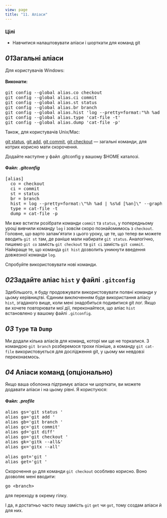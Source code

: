 ```yaml
---
view: page
title: "11. Аліаси"
---
```


<h3>Цілі</h3>

<ul><li>Навчитися налаштовувати аліаси і шорткати для команд git</li></ul>

<h2><em>01</em>Загальні аліаси</h2>

<p>Для користувачів Windows:</p>
<h4 class="h4-pre">Виконати:</h4>
<pre class="instructions">git config --global alias.co checkout
git config --global alias.ci commit
git config --global alias.st status
git config --global alias.br branch
git config --global alias.hist 'log --pretty=format:"%h %ad | %s%d [%an]" --graph --date=short'
git config --global alias.type 'cat-file -t'
git config --global alias.dump 'cat-file -p'</pre>

<p>Також, для користувачів Unix/Mac:</p>
<p><ins>git status</ins>, <ins>git add</ins>, <ins>git commit</ins>, <ins>git checkout</ins> — загальні команди, для котрих корисно мати скорочення.</p>

<p>Додайте наступне у файл .gitconfig у вашому $<span class="caps">HOME</span> каталозі.</p>

<h4 class="h4-pre">Файл: <em>.gitconfig</em></h4>

<pre class="file">[alias]
  co = checkout
  ci = commit
  st = status
  br = branch
  hist = log --pretty=format:\"%h %ad | %s%d [%an]\" --graph --date=short
  type = cat-file -t
  dump = cat-file -p</pre>

<p>Ми вже встигли розібрати команди <code>commit</code> та <code>status</code>, у попередньому уроці вивчили команду <code>log</code> і зовсім скоро познайомимось з <code>checkout</code>. Головне, що варто запам'ятати з цього уроку, це те, що тепер ви можете вводить <code>git st</code> там, де раніше мали набирати <code>git status</code>. Аналогічно, пишемо <code>git co</code> замість <code>git checkout</code> та <code>git ci</code> замість <code>git commit</code>. Найкраще те, що команда <code>git hist</code> дозволить уникнути введення довжезної команди <code>log</code>.</p>

<p>Спробуйте використовувати нові команди.</p>

<h2><em>02</em>Задайте аліас <code>hist</code> у файлі <code>.gitconfig</code> </h2>

<p>Здебільшого, я буду продовжувати використовувати полвні команди у цьому керівництві. Єдиним виключенням буде використання аліасу <code>hist</code>, згаданого вище, коли мені знадобиться подивитися git лог. Якщо ви хочете повторювати мої дії, переконайтеся, що аліас <code>hist</code> встановлено у вашому файлі <code>.gitconfig</code>.</p>

<h2><em>03</em> <code>Type</code> та <code>Dump</code></h2>

<p>Ми додали кілька аліасів для команд, которі ми ще не торкалися. З командою <code>git branch</code> розберемося трохи пізніше, а команду <code>git cat-file</code> використовується для дослідження git, у цьому ми невдовзі переконаємось.</p>

<h2><em>04</em> Аліаси команд (опціонально)</h2>

<p>Якщо ваша оболонка підтримує аліаси чи шорткати, ви можете додавати аліаси і на цьому рівні. Я користуюся:</p>

<h4 class="h4-pre">Файл: <em>.profile</em></h4>

<pre class="file">alias gs='git status '
alias ga='git add '
alias gb='git branch '
alias gc='git commit'
alias gd='git diff'
alias go='git checkout '
alias gk='gitk --all&amp;'
alias gx='gitx --all'

alias got='git '
alias get='git '</pre>

<p>Скорочення <code>go</code> для команди <code>git checkout</code> особливо корисно. Воно дозволяє мені вводити:</p>

<pre class="instructions">go &lt;branch&gt;</pre>

<p>для переходу в окрему гілку.</p>

<p>І да, я достатньо часто пишу замість <code>git</code> <code>get</code> чи <code>got</code>, тому создам аліаси й для них.</p>